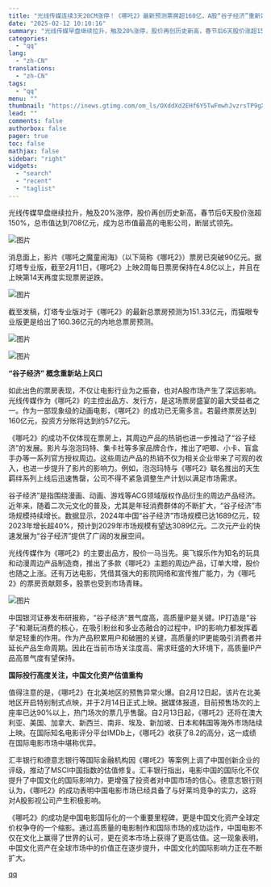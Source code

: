 ```yaml
---
title: "光线传媒连续3天20CM涨停！《哪吒2》最新预测票房超160亿，A股“谷子经济”重新站上风口"
date: "2025-02-12 10:10:16"
summary: "光线传媒早盘继续拉升，触及20%涨停，股价再创历史新高，春节后6天股价涨超150%，总市值达到708..."
categories:
  - "qq"
lang:
  - "zh-CN"
translations:
  - "zh-CN"
tags:
  - "qq"
menu: ""
thumbnail: "https://inews.gtimg.com/om_ls/OXddXd2EHf6Y5TwFmwhJvzrsTP9gXkr04BDoj3SzxlavAAA_640360/0"
lead: ""
comments: false
authorbox: false
pager: true
toc: false
mathjax: false
sidebar: "right"
widgets:
  - "search"
  - "recent"
  - "taglist"
---
```


光线传媒早盘继续拉升，触及20%涨停，股价再创历史新高，春节后6天股价涨超150%，总市值达到708亿元，成为总市值最高的电影公司，断层式领先。

![图片](https://inews.gtimg.com/om_bt/O1orAtPP-ig-FiPIYXehYmU4MS8hvPijsnYi_L6gKVeFYAA/641)

消息面上，影片《哪吒之魔童闹海》（以下简称《哪吒2》）票房已突破90亿元。据灯塔专业版，截至2月11日，《哪吒2》上映2周每日票房保持在4.8亿以上，并且在上映第14天再度实现票房逆跌。

![图片](https://inews.gtimg.com/om_bt/OZ_WO3Lckg9yvQ3W2gCDhYXEz4H_U_rlOIkXMyHrvl2u0AA/641)

截至发稿，灯塔专业版对于《哪吒2》的最新总票房预测为151.33亿元，而猫眼专业版更是给出了160.36亿元的内地总票房预测。

![图片](https://inews.gtimg.com/om_bt/OahRby0u3rynK6KSpHKvEQ_eJqRCIHK7mTPCysoE3ugJcAA/641)

![图片](https://inews.gtimg.com/om_bt/OiuE1NMtOgxYheCqP31IqX9cXOAg2DASEEG84StQqVzZsAA/641)

**“谷子经济” 概念重新站上风口**

如此出色的票房表现，不仅让电影行业为之振奋，也对A股市场产生了深远影响。光线传媒作为《哪吒2》的主控出品方、发行方，是这场票房盛宴的最大受益者之一。作为一部现象级的动画电影，《哪吒2》的成功已无需多言。若最终票房达到160亿元，投资方分账将达到约57亿元。

《哪吒2》的成功不仅体现在票房上，其周边产品的热销也进一步推动了“谷子经济”的发展。影片与泡泡玛特、集卡社等多家品牌合作，推出了吧唧、小卡、盲盒手办等一系列官方授权周边。这些周边产品的热销不仅为相关企业带来了可观的收入，也进一步提升了影片的影响力。例如，泡泡玛特与《哪吒2》联名推出的天生羁绊系列上线后迅速售罄，公司不得不紧急调整生产计划以满足市场需求。

谷子经济”是指围绕漫画、动画、游戏等ACG领域版权作品衍生的周边产品经济。近年来，随着二次元文化的普及，尤其是年轻消费群体的不断扩大，“谷子经济”市场规模持续增长。数据显示，2024年中国“谷子经济”市场规模已达1689亿元，较2023年增长超40%，预计到2029年市场规模有望达3089亿元。二次元产业的快速发展为“谷子经济”提供了广阔的发展空间。

光线传媒作为《哪吒2》的主要出品方，股价一马当先。奥飞娱乐作为知名的玩具和动漫周边产品制造商，推出了多款《哪吒2》主题的周边产品，订单大增，股价也随之上涨。还有万达电影，凭借其强大的影院网络和宣传推广能力，为《哪吒2》的票房贡献颇多，股票也受到市场青睐。

![图片](https://inews.gtimg.com/om_bt/OucKAT0PcecWccZtJcGatvltzAWDHVP5s0Ep2fAiObnwkAA/641)

中国银河证券发布研报称，“谷子经济”景气度高，高质量IP是关键。IP打造是“谷子”和潮玩消费的核心，在吸引粉丝和多业态融合的过程中，IP的影响力都发挥着举足轻重的作用。作为产品积累用户和破圈的关键，高质量的IP更能吸引消费者并延长产品生命周期。因此在当前市场关注度高、需求旺盛的大环境下，高质量IP产品高景气度有望保持。

**国际投行高度关注，中国文化资产估值重构**

值得注意的是，《哪吒2》在北美地区的预售异常火爆。自2月12日起，该片在北美地区开启特别制式点映，并于2月14日正式上映。据媒体报道，目前预售场次的上座率已达90%以上，热门场次的票几乎售罄。自2月13日起，《哪吒2》还将在澳大利亚、美国、加拿大、新西兰、南非、埃及、新加坡、日本和韩国等海外市场陆续上映。在国际知名电影评分平台IMDb上，《哪吒2》收获了8.2的高分，这一成绩在国际电影市场中堪称优异。

汇丰银行和德意志银行等国际金融机构因《哪吒2》等案例上调了中国创新企业的评级，推动了MSCI中国指数的估值修复。汇丰银行指出，电影中国的国际化不仅提升了中国文化的国际影响力，更增强了投资者对中国市场的信心。德意志银行则认为，《哪吒2》的成功表明中国电影市场已经具备了与好莱坞竞争的实力，这将对A股影视公司产生积极影响。

《哪吒2》的成功是中国电影国际化的一个重要里程碑，更是中国文化资产全球定价权争夺的一个缩影。通过高质量的电影制作和国际市场的成功运作，中国电影不仅在文化上赢得了世界的认可，更在资本市场上获得了更高估值。这一现象表明，中国文化资产在全球市场中的价值正在逐步提升，中国文化的国际影响力正在不断扩大。

[qq](https://new.qq.com/rain/a/20250212A02ME100)
